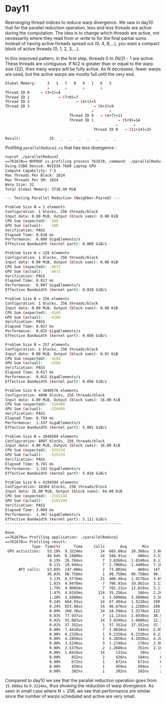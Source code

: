# Day11

Rearranging thread indices to reduce warp divergence. We saw in day10 that for the parallel reduction operation, less and less threads are active during the computation.
The idea is to change which threads are active, not necessarily where they read from or write to for the final partial sums. Instead of having active threads spread out (0, 4, 8,...), you want a compact block of active threads (0, 1, 2, 3,...).

In this improved pattern, in the first step, threads 0 to (N/2) - 1 are active. These threads are contiguous. If N/2 is greater than or equal to the warp size (32), then many warps will be fully active. As N decreases, fewer warps are used, but the active warps are mostly full until the very end.

```bash
Global Memory:     3   1   7   0   4   1   6   3
                   ↓       ↓       ↓       ↓
Thread ID 0     → (3+1)=4
Thread ID 1             → (7+0)=7
Thread ID 2                     → (4+1)=5
Thread ID 3                             → (6+3)=9
                                       ↓       ↓
                             Thread ID 0   → (4+7)=11
                             Thread ID 1           → (5+9)=14
                                                  ↓       ↓
                                        Thread ID 0   → (11+14)=25

Result:             25   _   _   _   _   _   _   _
```


Profiling `parallelReduce2.cu` that has less divergence : 

```bash
nvprof ./parallelReduce2
==761670== NVPROF is profiling process 761670, command: ./parallelReduce2
Using CUDA Device: NVIDIA T600 Laptop GPU
Compute Capability: 7.5
Max Threads Per Block: 1024
Max Threads Per SM: 1024
Warp Size: 32
Total Global Memory: 3718.94 MiB

--- Testing Parallel Reduction (Neighbor-Paired) ---

Problem Size N = 1 elements
Configuration: 1 blocks, 256 threads/block
Input data: 0.00 MiB, Output (block sums): 0.00 KiB
CPU Sum (expected): -100
GPU Sum (actual):   -100
Verification: PASS
Elapsed Time: 0.018 ms
Performance:  0.000 GigaElements/s
Effective Bandwidth (kernel part): 0.000 GiB/s

Problem Size N = 128 elements
Configuration: 1 blocks, 256 threads/block
Input data: 0.00 MiB, Output (block sums): 0.00 KiB
CPU Sum (expected): -4672
GPU Sum (actual):   -4672
Verification: PASS
Elapsed Time: 0.017 ms
Performance:  0.007 GigaElements/s
Effective Bandwidth (kernel part): 0.028 GiB/s

Problem Size N = 256 elements
Configuration: 1 blocks, 256 threads/block
Input data: 0.00 MiB, Output (block sums): 0.00 KiB
CPU Sum (expected): -4160
GPU Sum (actual):   -4160
Verification: PASS
Elapsed Time: 0.017 ms
Performance:  0.015 GigaElements/s
Effective Bandwidth (kernel part): 0.056 GiB/s

Problem Size N = 257 elements
Configuration: 2 blocks, 256 threads/block
Input data: 0.00 MiB, Output (block sums): 0.01 KiB
CPU Sum (expected): -4204
GPU Sum (actual):   -4204
Verification: PASS
Elapsed Time: 0.017 ms
Performance:  0.015 GigaElements/s
Effective Bandwidth (kernel part): 0.056 GiB/s

Problem Size N = 1048576 elements
Configuration: 4096 blocks, 256 threads/block
Input data: 4.00 MiB, Output (block sums): 16.00 KiB
CPU Sum (expected): -526400
GPU Sum (actual):   -526400
Verification: PASS
Elapsed Time: 0.784 ms
Performance:  1.337 GigaElements/s
Effective Bandwidth (kernel part): 5.001 GiB/s

Problem Size N = 1048589 elements
Configuration: 4097 blocks, 256 threads/block
Input data: 4.00 MiB, Output (block sums): 16.00 KiB
CPU Sum (expected): -525334
GPU Sum (actual):   -525334
Verification: PASS
Elapsed Time: 0.781 ms
Performance:  1.342 GigaElements/s
Effective Bandwidth (kernel part): 5.018 GiB/s

Problem Size N = 4194304 elements
Configuration: 16384 blocks, 256 threads/block
Input data: 16.00 MiB, Output (block sums): 64.00 KiB
CPU Sum (expected): -2102144
GPU Sum (actual):   -2102144
Verification: PASS
Elapsed Time: 3.069 ms
Performance:  1.367 GigaElements/s
Effective Bandwidth (kernel part): 5.111 GiB/s
-----------------------------------------------------

Done.
==761670== Profiling application: ./parallelReduce2
==761670== Profiling result:
            Type  Time(%)      Time     Calls       Avg       Min       Max  Name
 GPU activities:   53.10%  9.3224ms        14  665.88us  10.368us  3.0648ms  reduceNeighboredLess(int*, int*, unsigned int)
                   46.64%  8.1888ms        14  584.91us     480ns  3.5283ms  [CUDA memcpy HtoD]
                    0.15%  26.784us         7  3.8260us  1.0240us  8.1280us  [CUDA memset]
                    0.11%  18.944us         7  2.7060us  1.4400us  7.1040us  [CUDA memcpy DtoH]
      API calls:   53.85%  147.60ms         2  73.802ms     460ns  147.60ms  cudaEventCreate
                   36.03%  98.758ms         1  98.758ms  98.758ms  98.758ms  cudaDeviceReset
                    3.13%  8.5776ms        21  408.46us  1.9170us  3.6960ms  cudaMemcpy
                    1.81%  4.9478ms         7  706.83us  10.861us  3.1319ms  cudaEventSynchronize
                    1.79%  4.9085ms         7  701.22us  12.819us  3.1165ms  cudaDeviceSynchronize
                    1.47%  4.0193ms       114  35.256us     166ns  2.2064ms  cuDeviceGetAttribute
                    1.28%  3.5096ms         1  3.5096ms  3.5096ms  3.5096ms  cudaGetDeviceProperties
                    0.24%  664.93us        14  47.494us  1.5210us  199.26us  cudaFree
                    0.24%  653.48us        14  46.676us  1.2260us  208.03us  cudaMalloc
                    0.09%  260.38us        14  18.598us  2.3270us  122.96us  cudaLaunchKernel
                    0.03%  77.937us         7  11.133us  2.6930us  38.528us  cudaMemset
                    0.02%  55.083us        14  3.9340us  1.8980us  12.232us  cudaEventRecord
                    0.01%  37.352us         1  37.352us  37.352us  37.352us  cuDeviceGetName
                    0.00%  7.4410us         7  1.0630us     544ns  2.0580us  cudaEventElapsedTime
                    0.00%  6.2320us         1  6.2320us  6.2320us  6.2320us  cuDeviceGetPCIBusId
                    0.00%  4.2850us         1  4.2850us  4.2850us  4.2850us  cudaGetDevice
                    0.00%  3.5240us         3  1.1740us     170ns  2.9870us  cuDeviceGetCount
                    0.00%  2.5370us         2  1.2680us     351ns  2.1860us  cudaEventDestroy
                    0.00%  1.8410us        14     131ns      39ns     360ns  cudaGetLastError
                    0.00%     852ns         2     426ns     184ns     668ns  cuDeviceGet
                    0.00%     672ns         1     672ns     672ns     672ns  cuDeviceTotalMem
                    0.00%     459ns         1     459ns     459ns     459ns  cuModuleGetLoadingMode
                    0.00%     282ns         1     282ns     282ns     282ns  cuDeviceGetUuid
```

Compared to day10 we see that the parallel reduction operation goes from `15.888ms` to `9.3224ms`, thus showing the reduction of warp divergence.
As seen in small case where $N = 256$, we see that performance are similar since the number of warps scheduled and active are very small.
